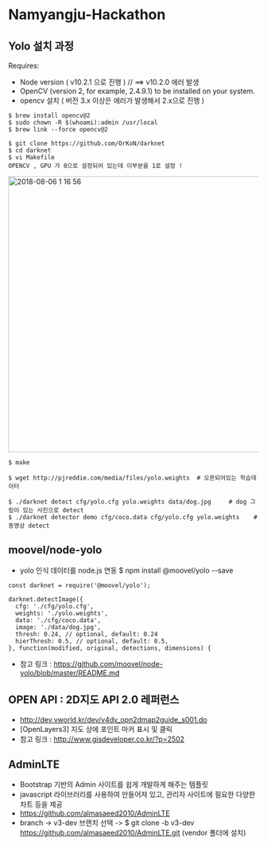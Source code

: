 # Namyangju-Hackathon

## Yolo 설치 과정 

Requires: 

- Node version ( v10.2.1 으로 진행 )  // ==> v10.2.0 에러 발생
- OpenCV (version 2, for example, 2.4.9.1) to be installed on your system.
- opencv 설치 ( 버전 3.x 이상은 에러가 발생해서 2.x으로 진행 )
```
$ brew install opencv@2
$ sudo chown -R $(whoami):admin /usr/local
$ brew link --force opencv@2
```

```
$ git clone https://github.com/OrKoN/darknet
$ cd darknet
$ vi Makefile
OPENCV , GPU 가 0으로 설정되어 있는데 이부분을 1로 설정 ! 
```
<img width="554" alt="2018-08-06 1 16 56" src="https://user-images.githubusercontent.com/26623547/43687776-824e0d10-9916-11e8-94a3-72296c5e70c8.png">

```
$ make

$ wget http://pjreddie.com/media/files/yolo.weights  # 오픈되어있는 학습데이터 

$ ./darknet detect cfg/yolo.cfg yolo.weights data/dog.jpg     # dog 그림이 있는 사진으로 detect
$ ./darknet detector demo cfg/coco.data cfg/yolo.cfg yolo.weights    # 동영상 detect
```

## moovel/node-yolo 

- yolo 인식 데이터를 node.js 연동
$ npm install @moovel/yolo --save

```
const darknet = require('@moovel/yolo');

darknet.detectImage({
  cfg: './cfg/yolo.cfg',
  weights: './yolo.weights',
  data: './cfg/coco.data',
  image: './data/dog.jpg',
  thresh: 0.24, // optional, default: 0.24
  hierThresh: 0.5, // optional, default: 0.5,
}, function(modified, original, detections, dimensions) {
```

- 참고 링크 : https://github.com/moovel/node-yolo/blob/master/README.md

## OPEN API : 2D지도 API 2.0 레퍼런스 

- http://dev.vworld.kr/dev/v4dv_opn2dmap2guide_s001.do 
- [OpenLayers3] 지도 상에 포인트 마커 표시 및 클릭
- 참고 링크 : http://www.gisdeveloper.co.kr/?p=2502

## AdminLTE 

 - Bootstrap 기반의 Admin 사이트를 쉽게 개발하게 해주는 템플릿
 - javascript 라이브러리를 사용하여 만들어져 있고, 관리자 사이트에 필요한 다양한 차트 등을 제공
 - https://github.com/almasaeed2010/AdminLTE 
 - branch  ->  v3-dev 브랜치 선택  -> $ git clone -b v3-dev https://github.com/almasaeed2010/AdminLTE.git (vendor 폴더에 설치)
